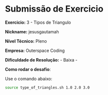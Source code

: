# Submissão de Exercicio

**Exercicio:** 3 - Tipos de Triangulo

**Nickname:** jesusgautamah

**Nível Técnico:** Pleno

**Empresa:** Outerspace Coding

**Dificuldade de Resolução:** - Baixa -

**Como rodar o desafio**: 

Use o comando abaixo: 
```bash
source type_of_triangles.sh 1.0 2.0 3.0
```